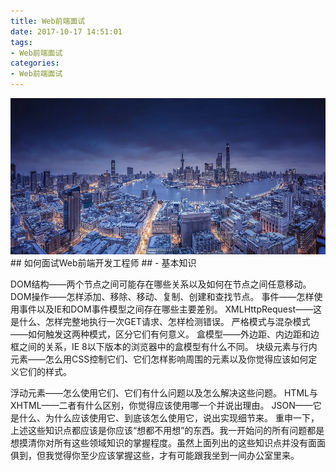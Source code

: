 ```yaml
---
title: Web前端面试
date: 2017-10-17 14:51:01
tags:
- Web前端面试
categories:
- Web前端面试
---
```


<img src="/images/gq_001.png" width="650" height="250">
## 如何面试Web前端开发工程师 ##
- 基本知识

DOM结构——两个节点之间可能存在哪些关系以及如何在节点之间任意移动。
DOM操作——怎样添加、移除、移动、复制、创建和查找节点。
事件——怎样使用事件以及IE和DOM事件模型之间存在哪些主要差别。
XMLHttpRequest——这是什么、怎样完整地执行一次GET请求、怎样检测错误。
严格模式与混杂模式——如何触发这两种模式，区分它们有何意义。
盒模型——外边距、内边距和边框之间的关系，IE 8以下版本的浏览器中的盒模型有什么不同。
块级元素与行内元素——怎么用CSS控制它们、它们怎样影响周围的元素以及你觉得应该如何定义它们的样式。
<!-- more -->
浮动元素——怎么使用它们、它们有什么问题以及怎么解决这些问题。
HTML与XHTML——二者有什么区别，你觉得应该使用哪一个并说出理由。
JSON——它是什么、为什么应该使用它、到底该怎么使用它，说出实现细节来。 重申一下，上述这些知识点都应该是你应该“想都不用想”的东西。我一开始问的所有问题都是想摸清你对所有这些领域知识的掌握程度。虽然上面列出的这些知识点并没有面面俱到，但我觉得你至少应该掌握这些，才有可能跟我坐到一间办公室里来。
